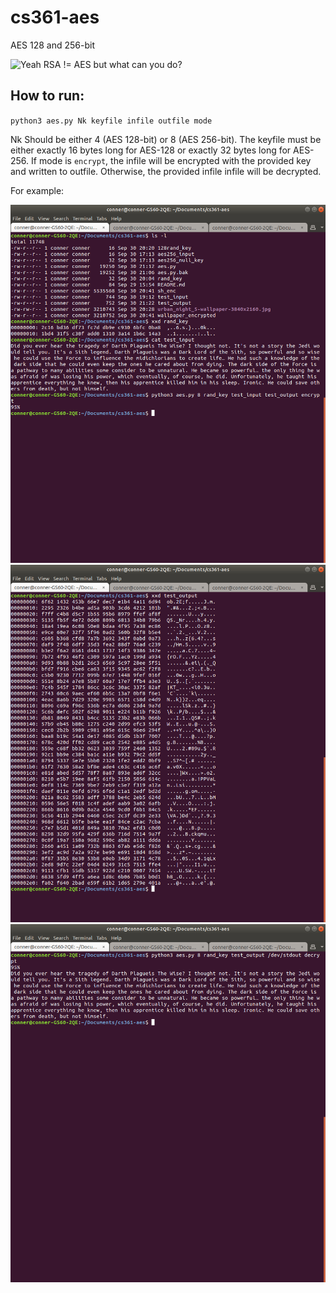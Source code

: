 # cs361-aes
AES 128 and 256-bit

![Yeah RSA != AES but what can you do?](https://imgs.xkcd.com/comics/security.png)

## How to run:
`python3 aes.py Nk keyfile infile outfile mode`

Nk Should be either 4 (AES 128-bit) or 8 (AES 256-bit).
The keyfile must be either exactly 16 bytes long  for AES-128 or exactly 32 bytes long for AES-256.
If mode is `encrypt`, the infile will be encrypted with the provided key and written to outfile. Otherwise, the provided infile infile will be decrypted.

For example:

![Encrypt](https://raw.githubusercontent.com/connernewman/cs361-aes/master/p1.png)
![Encrypted](https://raw.githubusercontent.com/connernewman/cs361-aes/master/p2.png)
![Decrypt](https://raw.githubusercontent.com/connernewman/cs361-aes/master/p3.png)
